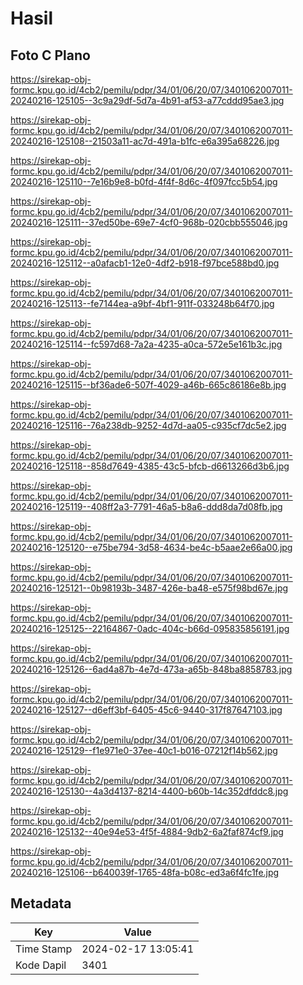 # Hasil

## Foto C Plano

https://sirekap-obj-formc.kpu.go.id/4cb2/pemilu/pdpr/34/01/06/20/07/3401062007011-20240216-125105--3c9a29df-5d7a-4b91-af53-a77cddd95ae3.jpg

https://sirekap-obj-formc.kpu.go.id/4cb2/pemilu/pdpr/34/01/06/20/07/3401062007011-20240216-125108--21503a11-ac7d-491a-b1fc-e6a395a68226.jpg

https://sirekap-obj-formc.kpu.go.id/4cb2/pemilu/pdpr/34/01/06/20/07/3401062007011-20240216-125110--7e16b9e8-b0fd-4f4f-8d6c-4f097fcc5b54.jpg

https://sirekap-obj-formc.kpu.go.id/4cb2/pemilu/pdpr/34/01/06/20/07/3401062007011-20240216-125111--37ed50be-69e7-4cf0-968b-020cbb555046.jpg

https://sirekap-obj-formc.kpu.go.id/4cb2/pemilu/pdpr/34/01/06/20/07/3401062007011-20240216-125112--a0afacb1-12e0-4df2-b918-f97bce588bd0.jpg

https://sirekap-obj-formc.kpu.go.id/4cb2/pemilu/pdpr/34/01/06/20/07/3401062007011-20240216-125113--fe7144ea-a9bf-4bf1-911f-033248b64f70.jpg

https://sirekap-obj-formc.kpu.go.id/4cb2/pemilu/pdpr/34/01/06/20/07/3401062007011-20240216-125114--fc597d68-7a2a-4235-a0ca-572e5e161b3c.jpg

https://sirekap-obj-formc.kpu.go.id/4cb2/pemilu/pdpr/34/01/06/20/07/3401062007011-20240216-125115--bf36ade6-507f-4029-a46b-665c86186e8b.jpg

https://sirekap-obj-formc.kpu.go.id/4cb2/pemilu/pdpr/34/01/06/20/07/3401062007011-20240216-125116--76a238db-9252-4d7d-aa05-c935cf7dc5e2.jpg

https://sirekap-obj-formc.kpu.go.id/4cb2/pemilu/pdpr/34/01/06/20/07/3401062007011-20240216-125118--858d7649-4385-43c5-bfcb-d6613266d3b6.jpg

https://sirekap-obj-formc.kpu.go.id/4cb2/pemilu/pdpr/34/01/06/20/07/3401062007011-20240216-125119--408ff2a3-7791-46a5-b8a6-ddd8da7d08fb.jpg

https://sirekap-obj-formc.kpu.go.id/4cb2/pemilu/pdpr/34/01/06/20/07/3401062007011-20240216-125120--e75be794-3d58-4634-be4c-b5aae2e66a00.jpg

https://sirekap-obj-formc.kpu.go.id/4cb2/pemilu/pdpr/34/01/06/20/07/3401062007011-20240216-125121--0b98193b-3487-426e-ba48-e575f98bd67e.jpg

https://sirekap-obj-formc.kpu.go.id/4cb2/pemilu/pdpr/34/01/06/20/07/3401062007011-20240216-125125--22164867-0adc-404c-b66d-095835856191.jpg

https://sirekap-obj-formc.kpu.go.id/4cb2/pemilu/pdpr/34/01/06/20/07/3401062007011-20240216-125126--6ad4a87b-4e7d-473a-a65b-848ba8858783.jpg

https://sirekap-obj-formc.kpu.go.id/4cb2/pemilu/pdpr/34/01/06/20/07/3401062007011-20240216-125127--d6eff3bf-6405-45c6-9440-317f87647103.jpg

https://sirekap-obj-formc.kpu.go.id/4cb2/pemilu/pdpr/34/01/06/20/07/3401062007011-20240216-125129--f1e971e0-37ee-40c1-b016-07212f14b562.jpg

https://sirekap-obj-formc.kpu.go.id/4cb2/pemilu/pdpr/34/01/06/20/07/3401062007011-20240216-125130--4a3d4137-8214-4400-b60b-14c352dfddc8.jpg

https://sirekap-obj-formc.kpu.go.id/4cb2/pemilu/pdpr/34/01/06/20/07/3401062007011-20240216-125132--40e94e53-4f5f-4884-9db2-6a2faf874cf9.jpg

https://sirekap-obj-formc.kpu.go.id/4cb2/pemilu/pdpr/34/01/06/20/07/3401062007011-20240216-125106--b640039f-1765-48fa-b08c-ed3a6f4fc1fe.jpg


## Metadata

| Key        | Value               |
| ---------- | ------------------- |
| Time Stamp | 2024-02-17 13:05:41 |
| Kode Dapil | 3401                |



